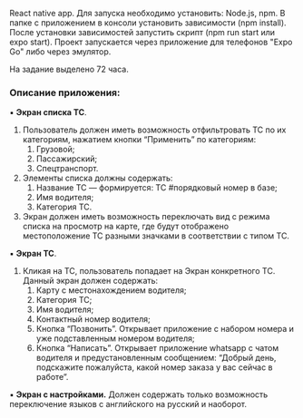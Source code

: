React native app.
Для запуска необходимо установить: Node.js, npm. 
В папке с приложением в консоли установить зависимости (npm install).
После установки зависимостей запустить скрипт (npm run start или expo start).
Проект запускается через приложение для телефонов "Expo Go" либо через эмулятор.

На задание выделено 72 часа.

### Описание приложения:

▪ **Экран списка ТС**. 

1. Пользователь должен иметь возможность отфильтровать ТС по их категориям, нажатием кнопки “Применить” по категориям:
    1. Грузовой;
    2. Пассажирский;
    3. Спецтранспорт.
2. Элементы списка должны содержать:
    1. Название ТС — формируется: ТС #порядковый номер в базе;
    2. Имя водителя;
    3. Категория ТС.
3. Экран должен иметь возможность переключать вид с режима списка на просмотр на карте, где будут отображено местоположение ТС разными значками в соответствии с типом ТС. 

▪ **Экран ТС**.

1. Кликая на ТС, пользователь попадает на Экран конкретного ТС. Данный экран должен содержать:
    1. Карту с местонахождением водителя;
    2. Категория ТС;
    3. Имя водителя;
    4. Контактный номер водителя;
    5. Кнопка “Позвонить”. Открывает приложение с набором номера и уже подставленным номером водителя;
    6. Кнопка “Написать”. Открывает приложение whatsapp с чатом водителя и предустановленным сообщением: “Добрый день, подскажите пожалуйста, какой номер заказа у вас сейчас в работе”.

▪ **Экран с настройками.** Должен содержать только возможность переключение языков с английского на русский и наоборот.
